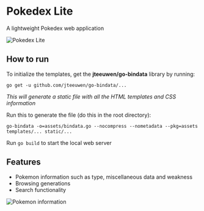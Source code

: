 # Pokedex Lite
A lightweight Pokedex web application

![Pokedex Lite](https://i.imgur.com/EB5kgU4.png)

## How to run
To initialize the templates, get the **jteeuwen/go-bindata** library by running:

`go get -u github.com/jteeuwen/go-bindata/...`

*This will generate a static file with all the HTML templates and CSS information*

Run this to generate the file (do this in the root directory):

`go-bindata -o=assets/bindata.go --nocompress --nometadata --pkg=assets templates/... static/...`

Run `go build` to start the local web server

## Features
* Pokemon information such as type, miscellaneous data and weakness
* Browsing generations
* Search functionality

![Pokemon information](https://i.imgur.com/CGeGHqo.png)
